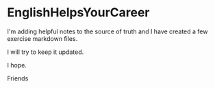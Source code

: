 # EnglishHelpsYourCareer

I'm adding helpful notes to the source of truth and I have created a few exercise markdown files.

I will try to keep it updated.

I hope.

Friends